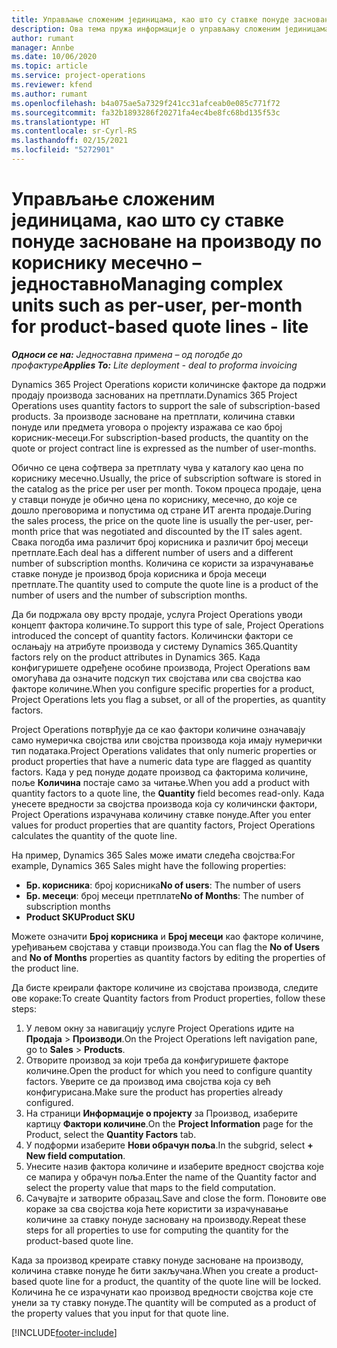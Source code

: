 ```yaml
---
title: Управљање сложеним јединицама, као што су ставке понуде засноване на производу по кориснику месечно – једноставно
description: Ова тема пружа информације о управљању сложеним јединицама за ставке понуде засноване на производу.
author: rumant
manager: Annbe
ms.date: 10/06/2020
ms.topic: article
ms.service: project-operations
ms.reviewer: kfend
ms.author: rumant
ms.openlocfilehash: b4a075ae5a7329f241cc31afceab0e085c771f72
ms.sourcegitcommit: fa32b1893286f20271fa4ec4be8fc68bd135f53c
ms.translationtype: HT
ms.contentlocale: sr-Cyrl-RS
ms.lasthandoff: 02/15/2021
ms.locfileid: "5272901"
---
```

# <a name="managing-complex-units-such-as-per-user-per-month-for-product-based-quote-lines---lite"></a><span data-ttu-id="f86fb-103">Управљање сложеним јединицама, као што су ставке понуде засноване на производу по кориснику месечно – једноставно</span><span class="sxs-lookup"><span data-stu-id="f86fb-103">Managing complex units such as per-user, per-month for product-based quote lines - lite</span></span>

<span data-ttu-id="f86fb-104">_**Односи се на:** Једноставна примена – од погодбе до профактуре_</span><span class="sxs-lookup"><span data-stu-id="f86fb-104">_**Applies To:** Lite deployment - deal to proforma invoicing_</span></span>

<span data-ttu-id="f86fb-105">Dynamics 365 Project Operations користи количинске факторе да подржи продају производа заснованих на претплати.</span><span class="sxs-lookup"><span data-stu-id="f86fb-105">Dynamics 365 Project Operations uses quantity factors to support the sale of subscription-based products.</span></span> <span data-ttu-id="f86fb-106">За производе засноване на претплати, количина ставки понуде или предмета уговора о пројекту изражава се као број корисник-месеци.</span><span class="sxs-lookup"><span data-stu-id="f86fb-106">For subscription-based products, the quantity on the quote or project contract line is expressed as the number of user-months.</span></span>

<span data-ttu-id="f86fb-107">Обично се цена софтвера за претплату чува у каталогу као цена по кориснику месечно.</span><span class="sxs-lookup"><span data-stu-id="f86fb-107">Usually, the price of subscription software is stored in the catalog as the price per user per month.</span></span> <span data-ttu-id="f86fb-108">Током процеса продаје, цена у ставци понуде је обично цена по кориснику, месечно, до које се дошло преговорима и попустима од стране ИТ агента продаје.</span><span class="sxs-lookup"><span data-stu-id="f86fb-108">During the sales process, the price on the quote line is usually the per-user, per-month price that was negotiated and discounted by the IT sales agent.</span></span> <span data-ttu-id="f86fb-109">Свака погодба има различит број корисника и различит број месеци претплате.</span><span class="sxs-lookup"><span data-stu-id="f86fb-109">Each deal has a different number of users and a different number of subscription months.</span></span> <span data-ttu-id="f86fb-110">Количина се користи за израчунавање ставке понуде је производ броја корисника и броја месеци претплате.</span><span class="sxs-lookup"><span data-stu-id="f86fb-110">The quantity used to compute the quote line is a product of the number of users and the number of subscription months.</span></span>

<span data-ttu-id="f86fb-111">Да би подржала ову врсту продаје, услуга Project Operations уводи концепт фактора количине.</span><span class="sxs-lookup"><span data-stu-id="f86fb-111">To support this type of sale, Project Operations introduced the concept of quantity factors.</span></span> <span data-ttu-id="f86fb-112">Количински фактори се ослањају на атрибуте производа у систему Dynamics 365.</span><span class="sxs-lookup"><span data-stu-id="f86fb-112">Quantity factors rely on the product attributes in Dynamics 365.</span></span> <span data-ttu-id="f86fb-113">Када конфигуришете одређене особине производа, Project Operations вам омогућава да означите подскуп тих својстава или сва својства као факторе количине.</span><span class="sxs-lookup"><span data-stu-id="f86fb-113">When you configure specific properties for a product, Project Operations lets you flag a subset, or all of the properties, as quantity factors.</span></span>

<span data-ttu-id="f86fb-114">Project Operations потврђује да се као фактори количине означавају само нумеричка својства или својства производа која имају нумерички тип података.</span><span class="sxs-lookup"><span data-stu-id="f86fb-114">Project Operations validates that only numeric properties or product properties that have a numeric data type are flagged as quantity factors.</span></span> <span data-ttu-id="f86fb-115">Када у ред понуде додате производ са факторима количине, поље **Количина** постаје само за читање.</span><span class="sxs-lookup"><span data-stu-id="f86fb-115">When you add a product with quantity factors to a quote line, the **Quantity** field becomes read-only.</span></span> <span data-ttu-id="f86fb-116">Када унесете вредности за својства производа која су количински фактори, Project Operations израчунава количину ставке понуде.</span><span class="sxs-lookup"><span data-stu-id="f86fb-116">After you enter values for product properties that are quantity factors, Project Operations calculates the quantity of the quote line.</span></span>

<span data-ttu-id="f86fb-117">На пример, Dynamics 365 Sales може имати следећа својства:</span><span class="sxs-lookup"><span data-stu-id="f86fb-117">For example, Dynamics 365 Sales might have the following properties:</span></span>

- <span data-ttu-id="f86fb-118">**Бр. корисника**: број корисника</span><span class="sxs-lookup"><span data-stu-id="f86fb-118">**No of users**: The number of users</span></span>
- <span data-ttu-id="f86fb-119">**Бр. месеци**: број месеци претплате</span><span class="sxs-lookup"><span data-stu-id="f86fb-119">**No of Months**: The number of subscription months</span></span>
- <span data-ttu-id="f86fb-120">**Product SKU**</span><span class="sxs-lookup"><span data-stu-id="f86fb-120">**Product SKU**</span></span>

<span data-ttu-id="f86fb-121">Можете означити **Број корисника** и **Број месеци** као факторе количине, уређивањем својстава у ставци производа.</span><span class="sxs-lookup"><span data-stu-id="f86fb-121">You can flag the **No of Users** and **No of Months** properties as quantity factors by editing the properties of the product line.</span></span>

<span data-ttu-id="f86fb-122">Да бисте креирали факторе количине из својстава производа, следите ове кораке:</span><span class="sxs-lookup"><span data-stu-id="f86fb-122">To create Quantity factors from Product properties, follow these steps:</span></span>

1. <span data-ttu-id="f86fb-123">У левом окну за навигацију услуге Project Operations идите на **Продаја** > **Производи**.</span><span class="sxs-lookup"><span data-stu-id="f86fb-123">On the Project Operations left navigation pane, go to **Sales** > **Products**.</span></span>
2. <span data-ttu-id="f86fb-124">Отворите производ за који треба да конфигуришете факторе количине.</span><span class="sxs-lookup"><span data-stu-id="f86fb-124">Open the product for which you need to configure quantity factors.</span></span> <span data-ttu-id="f86fb-125">Уверите се да производ има својства која су већ конфигурисана.</span><span class="sxs-lookup"><span data-stu-id="f86fb-125">Make sure the product has properties already configured.</span></span>
3. <span data-ttu-id="f86fb-126">На страници **Информације о пројекту** за Производ, изаберите картицу **Фактори количине**.</span><span class="sxs-lookup"><span data-stu-id="f86fb-126">On the **Project Information** page for the Product, select the **Quantity Factors** tab.</span></span>
4. <span data-ttu-id="f86fb-127">У подформи изаберите **Нови обрачун поља**.</span><span class="sxs-lookup"><span data-stu-id="f86fb-127">In the subgrid, select **+ New field computation**.</span></span>
5. <span data-ttu-id="f86fb-128">Унесите назив фактора количине и изаберите вредност својства које се мапира у обрачун поља.</span><span class="sxs-lookup"><span data-stu-id="f86fb-128">Enter the name of the Quantity factor and select the property value that maps to the field computation.</span></span>
6. <span data-ttu-id="f86fb-129">Сачувајте и затворите образац.</span><span class="sxs-lookup"><span data-stu-id="f86fb-129">Save and close the form.</span></span> <span data-ttu-id="f86fb-130">Поновите ове кораке за сва својства која ћете користити за израчунавање количине за ставку понуде засновану на производу.</span><span class="sxs-lookup"><span data-stu-id="f86fb-130">Repeat these steps for all properties to use for computing the quantity for the product-based quote line.</span></span>

<span data-ttu-id="f86fb-131">Када за производ креирате ставку понуде засноване на производу, количина ставке понуде ће бити закључана.</span><span class="sxs-lookup"><span data-stu-id="f86fb-131">When you create a product-based quote line for a product, the quantity of the quote line will be locked.</span></span> <span data-ttu-id="f86fb-132">Количина ће се израчунати као производ вредности својства које сте унели за ту ставку понуде.</span><span class="sxs-lookup"><span data-stu-id="f86fb-132">The quantity will be computed as a product of the property values that you input for that quote line.</span></span>


[!INCLUDE[footer-include](../../includes/footer-banner.md)]